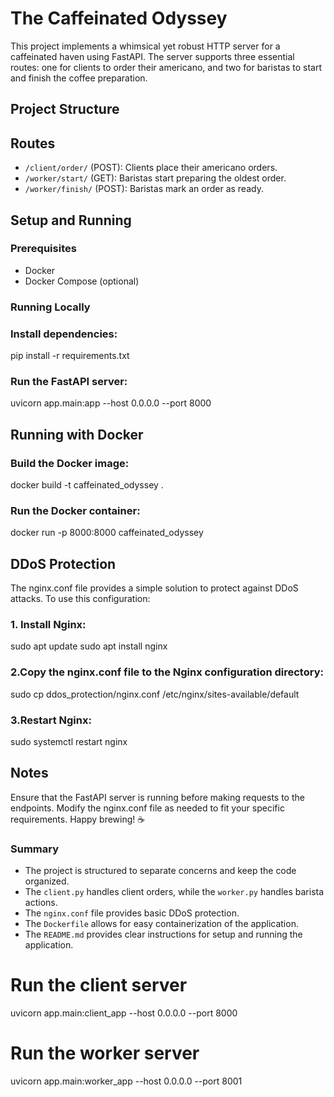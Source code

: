 # The Caffeinated Odyssey

This project implements a whimsical yet robust HTTP server for a caffeinated haven using FastAPI. The server supports three essential routes: one for clients to order their americano, and two for baristas to start and finish the coffee preparation.

## Project Structure

## Routes

- `/client/order/` (POST): Clients place their americano orders.
- `/worker/start/` (GET): Baristas start preparing the oldest order.
- `/worker/finish/` (POST): Baristas mark an order as ready.

## Setup and Running

### Prerequisites

- Docker
- Docker Compose (optional)

### Running Locally

### Install dependencies:
pip install -r requirements.txt

### Run the FastAPI server:
uvicorn app.main:app --host 0.0.0.0 --port 8000


## Running with Docker

### Build the Docker image:
docker build -t caffeinated_odyssey .

### Run the Docker container:
docker run -p 8000:8000 caffeinated_odyssey



## DDoS Protection
The nginx.conf file provides a simple solution to protect against DDoS attacks. To use this configuration:

###  1. Install Nginx:
sudo apt update
sudo apt install nginx

### 2.Copy the nginx.conf file to the Nginx configuration directory:
sudo cp ddos_protection/nginx.conf /etc/nginx/sites-available/default

### 3.Restart Nginx:
sudo systemctl restart nginx



## Notes
Ensure that the FastAPI server is running before making requests to the endpoints.
Modify the nginx.conf file as needed to fit your specific requirements.
Happy brewing! ☕️

### Summary
- The project is structured to separate concerns and keep the code organized.
- The `client.py` handles client orders, while the `worker.py` handles barista actions.
- The `nginx.conf` file provides basic DDoS protection.
- The `Dockerfile` allows for easy containerization of the application.
- The `README.md` provides clear instructions for setup and running the application.



# Run the client server
uvicorn app.main:client_app --host 0.0.0.0 --port 8000

# Run the worker server
uvicorn app.main:worker_app --host 0.0.0.0 --port 8001



